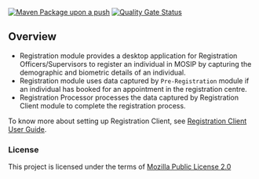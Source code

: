 [![Maven Package upon a push](https://github.com/mosip/registration-client/actions/workflows/push-trigger.yml/badge.svg?branch=master)](https://github.com/mosip/registration-client/actions/workflows/push-trigger.yml)
[![Quality Gate Status](https://sonarcloud.io/api/project_badges/measure?branch=master&project=mosip_registration&metric=alert_status)](https://sonarcloud.io/dashboard?branch=master&id=mosip_registration)

## Overview

* Registration module provides a desktop application for Registration Officers/Supervisors to register an individual in MOSIP by capturing the demographic and biometric details of an individual.
* Registration module uses data captured by `Pre-Registration` module if an individual has booked for an appointment in the registration centre.
* Registration Processor processes the data captured by Registration Client module to complete the registration process.


To know more about setting up Registration Client, see [Registration Client User Guide](https://docs.mosip.io/1.2.0/modules/registration-client/registration-client-user-guide).


### License
This project is licensed under the terms of [Mozilla Public License 2.0](https://github.com/mosip/mosip-platform/blob/master/LICENSE)
